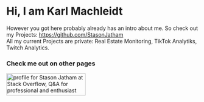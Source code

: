 # Hi, I am Karl Machleidt

However you got here probably already has an intro about me. So check out my Projects: https://github.com/StasonJatham <br>
All my current Projects are private: Real Estate Monitoring, TikTok Analytiks, Twitch Analytics.


### Check me out on other pages
<a href="https://stackoverflow.com/users/13264448/stason-jatham"><img src="https://stackoverflow.com/users/flair/13264448.png" width="208" height="58" alt="profile for Stason Jatham at Stack Overflow, Q&amp;A for professional and enthusiast programmers" title="profile for Stason Jatham at Stack Overflow, Q&amp;A for professional and enthusiast programmers"></a>


